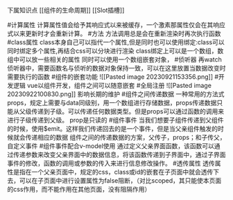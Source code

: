 下属知识点
[[组件的生命周期]]
[[Slot插槽]]

#计算属性
计算属性值会给予其响应式以来被缓存，一个激素那属性仅会在其响应式以来更新时才会重新计算。
#方法
方法调用总是会在重新渲染时再次执行函数
#class属性
class本身自己可以指代一个属性,但是同时也可以使用绑定:class可以同时绑定多个属性,再结合css可以分块进行渲染
class绑定上可以是一个数组，数组中可以放一些相关的属性
同时可以使用一个数组嵌套对象，
#侦听器
再watch侦听器中，需要函数名与侦听的数据对象保持一致，可以在这里放置当数据改变时需要执行的函数
#组件的嵌套功能
![[Pasted image 20230921153356.png]]
#开发逻辑
vue以组件开发，组件之间可以随意嵌套
#全局注册
![[Pasted image 20230922100830.png]]
影响长期的维护
#组件之间传递数据
一种常用的方法式props，规定上需要与data同级别，用一个数组进行存储数据，props传递数据只能从父级传递到子级。可以传递任何数据类型。但是props可以通过函数的调用来进行子级传递到父级。
prop是只读的
#组件事件
当我们想要子组件传递到父组件的时候，使用$emit。这样我们传递回去的是一个事件，但是当父亲组件触发的时候就会传递相应的数据
组件之间的传递数据的方案，父传子，props；和子传父，自定义事件
#组件事件配合v-model使用
通过定义父亲界面函数，该函数可以通过传递参数来改变父亲界面中的数据信息，将该函数传递到子界面中，通过子界面事件的修改，函数的调用或参数的传入来进行信息修改操作。
#透传属性
透传属性是指在一个父亲页面中，规定的css，class或id的嵌套在子页面中就会透传下去，可以在子页面中进行设置属性为false阻断，（对比scoped，其只能使本页面的css作用，而不能作用在其他页面，没有阻隔作用）
